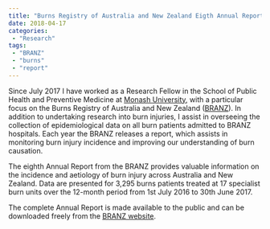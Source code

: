 ```yaml
---
title: "Burns Registry of Australia and New Zealand Eigth Annual Report"
date: 2018-04-17
categories:
 - "Research"
tags:
 - "BRANZ"
 - "burns" 
 - "report"
---
```


<!--more-->

Since July 2017 I have worked as a Research Fellow in the School of Public Health and Preventive Medicine at [Monash University](https://www.monash.edu/), with a particular focus on the Burns Registry of Australia and New Zealand ([BRANZ](https://www.monash.edu/medicine/sphpm/branz)). In addition to undertaking research into burn injuries, I assist in overseeing the collection of epidemiological data on all burn patients admitted to BRANZ hospitals. Each year the BRANZ releases a report, which assists in monitoring burn injury incidence and improving our understanding of burn causation.

The eighth Annual Report from the BRANZ provides valuable information on the incidence and aetiology of burn injury across Australia and New Zealand. Data are presented for 3,295 burns patients treated at 17 specialist burn units over the 12-month period from 1st July 2016 to 30th June 2017. 

The complete Annual Report is made available to the public and can be downloaded freely from the [BRANZ website](https://www.monash.edu/__data/assets/pdf_file/0005/1411349/BRANZ-8th-Annual-Report-Jul-16-Jun-17_0.pdf).